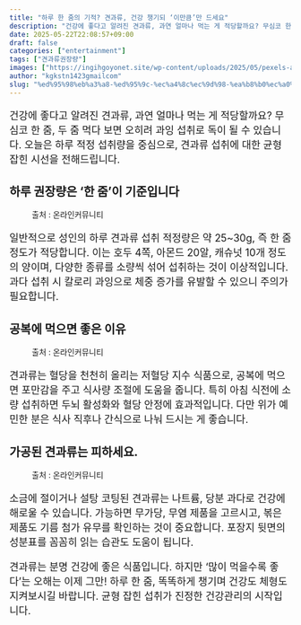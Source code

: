 ```yaml
---
title: "하루 한 줌의 기적? 견과류, 건강 챙기되 ‘이만큼’만 드세요"
description: "건강에 좋다고 알려진 견과류, 과연 얼마나 먹는 게 적당할까요? 무심코 한 줌, 두 줌 먹다 보면 오히려 과잉 섭취로 독이 될 수 있습니다. 오늘은 하루 적정 섭취량을 중심으로, 견과류 섭취에 대한 균형 잡힌 시선을 전해드립니다."
date: 2025-05-22T22:08:57+09:00
draft: false
categories: ["entertainment"]
tags: ["견과류권장량"]
images: ["https://ingihgoyonet.site/wp-content/uploads/2025/05/pexels-apollostudio-31746092-1024x683.jpg", "https://ingihgoyonet.site/wp-content/uploads/2025/05/pexels-aksbykas-3997459-1024x683.jpg", "https://ingihgoyonet.site/wp-content/uploads/2025/05/pexels-volker-r-1244496-31532089-683x1024.jpg"]
author: "kgkstn1423gmailcom"
slug: "%ed%95%98%eb%a3%a8-%ed%95%9c-%ec%a4%8c%ec%9d%98-%ea%b8%b0%ec%a0%81-%ea%b2%ac%ea%b3%bc%eb%a5%98-%ea%b1%b4%ea%b0%95-%ec%b1%99%ea%b8%b0%eb%90%98-%ec%9d%b4%eb%a7%8c%ed%81%bc%eb%a7%8c"
---
```


<p style="font-size:18px">건강에 좋다고 알려진 견과류, 과연 얼마나 먹는 게 적당할까요? 무심코 한 줌, 두 줌 먹다 보면 오히려 과잉 섭취로 독이 될 수 있습니다. 오늘은 하루 적정 섭취량을 중심으로, 견과류 섭취에 대한 균형 잡힌 시선을 전해드립니다.</p> <h2 >하루 권장량은 ‘한 줌’이 기준입니다</h2> <figure ><img src="https://ingihgoyonet.site/wp-content/uploads/2025/05/pexels-apollostudio-31746092-1024x683.jpg" alt="" style="aspect-ratio:16/9;object-fit:cover"/><figcaption >출처 : 온라인커뮤니티</figcaption></figure> <p style="font-size:18px">일반적으로 성인의 하루 견과류 섭취 적정량은 약 25~30g, 즉 한 줌 정도가 적당합니다. 이는 호두 4쪽, 아몬드 20알, 캐슈넛 10개 정도의 양이며, 다양한 종류를 소량씩 섞어 섭취하는 것이 이상적입니다. 과다 섭취 시 칼로리 과잉으로 체중 증가를 유발할 수 있으니 주의가 필요합니다.</p> <h2 >공복에 먹으면 좋은 이유</h2> <figure ><img src="https://ingihgoyonet.site/wp-content/uploads/2025/05/pexels-aksbykas-3997459-1024x683.jpg" alt="" style="aspect-ratio:16/9;object-fit:cover"/><figcaption >출처 : 온라인커뮤니티</figcaption></figure> <p style="font-size:18px">견과류는 혈당을 천천히 올리는 저혈당 지수 식품으로, 공복에 먹으면 포만감을 주고 식사량 조절에 도움을 줍니다. 특히 아침 식전에 소량 섭취하면 두뇌 활성화와 혈당 안정에 효과적입니다. 다만 위가 예민한 분은 식사 직후나 간식으로 나눠 드시는 게 좋습니다.</p> <h2 >가공된 견과류는 피하세요.</h2> <figure ><img src="https://ingihgoyonet.site/wp-content/uploads/2025/05/pexels-volker-r-1244496-31532089-683x1024.jpg" alt="" style="aspect-ratio:16/9;object-fit:cover"/><figcaption >출처 : 온라인커뮤니티</figcaption></figure> <p style="font-size:18px">소금에 절이거나 설탕 코팅된 견과류는 나트륨, 당분 과다로 건강에 해로울 수 있습니다. 가능하면 무가당, 무염 제품을 고르시고, 볶은 제품도 기름 첨가 유무를 확인하는 것이 중요합니다. 포장지 뒷면의 성분표를 꼼꼼히 읽는 습관도 도움이 됩니다.</p> <p style="font-size:18px">견과류는 분명 건강에 좋은 식품입니다. 하지만 ‘많이 먹을수록 좋다’는 오해는 이제 그만! 하루 한 줌, 똑똑하게 챙기며 건강도 체형도 지켜보시길 바랍니다. 균형 잡힌 섭취가 진정한 건강관리의 시작입니다.</p>
